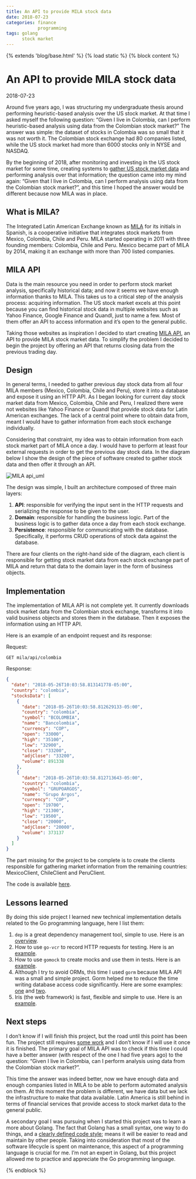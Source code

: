 ```yaml
---
title: An API to provide MILA stock data
date: 2018-07-23
categories: finance
            programming
tags: golang
      stock market
---
```


{% extends 'blog/base.html' %}
{% load static %}
{% block content %}

# An API to provide MILA stock data

2018-07-23

Around five years ago, I was structuring my undergraduate thesis around performing heuristic-based analysis over the US stock market. At that time I asked myself the following question: “Given I live in Colombia, can I perform heuristic-based analysis using data from the Colombian stock market?” The answer was simple: the dataset of stocks in Colombia was so small that it was not worth it. The Colombian stock exchange had 80 companies listed, while the US stock market had more than 6000 stocks only in NYSE and NASDAQ.

By the beginning of 2018, after monitoring and investing in the US stock market for some time, creating systems to [gather US stock market data](https://github.com/julianespinel/stockreader) and performing analysis over that information; the question came into my mind again: “Given that I live in Colombia, can I perform analysis using data from the Colombian stock market?”, and this time I hoped the answer would be different because now MILA was in place.

## What is MILA?

The Integrated Latin American Exchange known as [MILA](https://en.wikipedia.org/wiki/Mercado_Integrado_Latinoamericano) for its initials in Spanish, is a cooperative initiative that integrates stock markets from Mexico, Colombia, Chile and Peru. MILA started operating in 2011 with three founding members: Colombia, Chile and Peru. Mexico became part of MILA by 2014, making it an exchange with more than 700 listed companies.

## MILA API

Data is the main resource you need in order to perform stock market analysis, specifically historical data; and now it seems we have enough information thanks to MILA. This takes us to a critical step of the analysis process: acquiring information. The US stock market excels at this point because you can find historical stock data in multiple websites such as Yahoo Finance, Google Finance and Quandl, just to name a few. Most of them offer an API to access information and it’s open to the general public.

Taking those websites as inspiration I decided to start creating [MILA API](https://github.com/julianespinel/mila-api), an API to provide MILA stock market data. To simplify the problem I decided to begin the project by offering an API that returns closing data from the previous trading day.

## Design

In general terms, I needed to gather previous day stock data from all four MILA members (Mexico, Colombia, Chile and Peru), store it into a database and expose it using an HTTP API. As I began looking for current day stock market data from Mexico, Colombia, Chile and Peru, I realized there were not websites like Yahoo Finance or Quandl that provide stock data for Latin American exchanges. The lack of a central point where to obtain data from, meant I would have to gather information from each stock exchange individually.

Considering that constraint, my idea was to obtain information from each stock market part of MILA once a day. I would have to perform at least four external requests in order to get the previous day stock data. In the diagram below I show the design of the piece of software created to gather stock data and then offer it through an API.

![MILA api_uml](blog/mila_api.png)

The design was simple, I built an architecture composed of three main layers:

1. **API**: responsible for verifying the input sent in the HTTP requests and serializing the response to be given to the user.
1. **Domain**: responsible for handling the business logic. Part of the business logic is to gather data once a day from each stock exchange.
1. **Persistence**: responsible for communicating with the database. Specifically, it performs CRUD operations of stock data against the database.

There are four clients on the right-hand side of the diagram, each client is responsible for getting stock market data from each stock exchange part of MILA and return that data to the domain layer in the form of business objects.

## Implementation

The implementation of MILA API is not complete yet. It currently downloads stock market data from the Colombian stock exchange, transforms it into valid business objects and stores them in the database. Then it exposes the information using an HTTP API.

Here is an example of an endpoint request and its response:

Request:
```
GET mila/api/colombia
```

Response:
```json linenums="1"
{
  "date": "2018-05-26T10:03:58.813141778-05:00",
  "country": "colombia",
  "stocksData": [
    {
      "date": "2018-05-26T10:03:58.812629133-05:00",
      "country": "colombia",
      "symbol": "BCOLOMBIA",
      "name": "Bancolombia",
      "currency": "COP",
      "open": "33000",
      "high": "35100",
      "low": "32900",
      "close": "33200",
      "adjClose": "33200",
      "volume": 891338
    },
    {
      "date": "2018-05-26T10:03:58.812713643-05:00",
      "country": "colombia",
      "symbol": "GRUPOARGOS",
      "name": "Grupo Argos",
      "currency": "COP",
      "open": "19700",
      "high": "21300",
      "low": "19500",
      "close": "20000",
      "adjClose": "20000",
      "volume": 373137
    }
  ]
}
```

The part missing for the project to be complete is to create the clients responsible for gathering market information from the remaining countries: MexicoClient, ChileClient and PeruClient.

The code is available [here](https://github.com/julianespinel/mila-api).

## Lessons learned

By doing this side project I learned new technical implementation details related to the Go programming language, here I list them:

1. `dep` is a great dependency management tool, simple to use. Here is an [overview](https://golang.github.io/dep/docs/daily-dep.html).
1. How to use `go-vcr` to record HTTP requests for testing. Here is an [example](https://github.com/julianespinel/mila-api/blob/c8fa9e8e46d0b66d41acaad52330722b3b68144c/bvc/client_test.go#L14-L27).
3. How to use `gomock` to create mocks and use them in tests. Here is an [example](https://github.com/julianespinel/mila-api/blob/f0a12e5b50c950a36c0b51a4b0bc1813fc7b116a/core/domain_test.go#L29-L30).
1. Although I try to avoid ORMs, this time I used `gorm` because MILA API was a small and simple project. Gorm helped me to reduce the time writing database access code significantly. Here are some examples: [one](https://github.com/julianespinel/mila-api/blob/a0a7f14e8697478f9c4458392c570b29e3d1ca74/models/stock.go#L11-L14) and [two](https://github.com/julianespinel/mila-api/blob/f0a12e5b50c950a36c0b51a4b0bc1813fc7b116a/core/persistence.go).
1. Iris (the web framework) is fast, flexible and simple to use. Here is an [example](https://github.com/julianespinel/mila-api/blob/1777c037212b5dcc1e44267253f026530fe3e058/main.go#L60-L68).

## Next steps

I don’t know if I will finish this project, but the road until this point has been fun. The project still requires [some work](https://github.com/julianespinel/mila-api/issues) and I don’t know if I will use it once it is finished. The primary goal of MILA API was to check if this time I could have a better answer (with respect of the one I had five years ago) to the question: “Given I live in Colombia, can I perform analysis using data from the Colombian stock market?”.

This time the answer was indeed better, now we have enough data and enough companies listed in MILA to be able to perform automated analysis on them. At this moment the problem is different, we have data but we lack the infrastructure to make that data available. Latin America is still behind in terms of financial services that provide access to stock market data to the general public.

A secondary goal I was pursuing when I started this project was to learn a more about Golang. The fact that Golang has a small syntax, one way to do things, and a [clearly defined code style](https://blog.golang.org/go-fmt-your-code); means it will be easier to read and maintain by other people. Taking into consideration that most of the software lifecycle is spent on maintenance, this aspect of a programming language is crucial for me. I’m not an expert in Golang, but this project allowed me to practice and appreciate the Go programming language.

{% endblock %}
